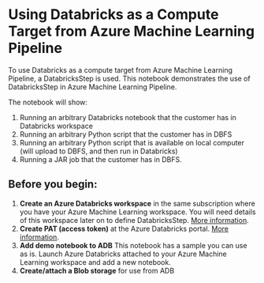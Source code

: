 # Using Databricks as a Compute Target from Azure Machine Learning Pipeline
To use Databricks as a compute target from Azure Machine Learning Pipeline, a DatabricksStep is used. This notebook demonstrates the use of DatabricksStep in Azure Machine Learning Pipeline.

The notebook will show:

1. Running an arbitrary Databricks notebook that the customer has in Databricks workspace
2. Running an arbitrary Python script that the customer has in DBFS
3. Running an arbitrary Python script that is available on local computer (will upload to DBFS, and then run in Databricks)
4. Running a JAR job that the customer has in DBFS.

## Before you begin:
1. **Create an Azure Databricks workspace** in the same subscription where you have your Azure Machine Learning workspace. 
You will need details of this workspace later on to define DatabricksStep. [More information](https://ms.portal.azure.com/#blade/HubsExtension/Resources/resourceType/Microsoft.Databricks%2Fworkspaces).
2. **Create PAT (access token)** at the Azure Databricks portal. [More information](https://docs.databricks.com/api/latest/authentication.html#generate-a-token).
3. **Add demo notebook to ADB** This notebook has a sample you can use as is. Launch Azure Databricks attached to your Azure Machine Learning workspace and add a new notebook.
4. **Create/attach a Blob storage** for use from ADB